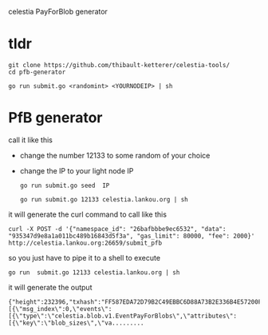 celestia PayForBlob generator

# tldr
    git clone https://github.com/thibault-ketterer/celestia-tools/
    cd pfb-generator

    go run submit.go <randomint> <YOURNODEIP> | sh

# PfB generator

call it like this

- change the number 12133 to some random of your choice
- change the IP to your light node IP


    `go run submit.go seed  IP`

    `go run submit.go 12133 celestia.lankou.org | sh`

it will generate the curl command to call like this

    curl -X POST -d '{"namespace_id": "26bafbbbe9ec6532", "data": "935347d9e8a1a011bc489b16843d5f3a", "gas_limit": 80000, "fee": 2000}' http://celestia.lankou.org:26659/submit_pfb

so you just have to pipe it to a shell to execute

    go run  submit.go 12133 celestia.lankou.org | sh

it will generate the output

    {"height":232396,"txhash":"FF587EDA72D79B2C49EBBC6D88A73B2E336B4E57200F6463097661F501DD0B54","data":"122A0A282F63656C65737469612E626C6F622E76312E4D7367506179466F72426C6F6273526573706F6E7365","raw_log":"[{\"msg_index\":0,\"events\":[{\"type\":\"celestia.blob.v1.EventPayForBlobs\",\"attributes\":[{\"key\":\"blob_sizes\",\"va.........

